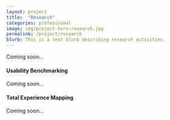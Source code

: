 ```yaml
---
layout: project
title:  "Research"
categories: professional
image: img/project-hero-research.jpg
permalink: /project/research
blurb: This is a test blurb describing research activities.
---
```

Coming soon...

#### Usability Benchmarking

Coming soon...

#### Total Experience Mapping

Coming soon...
